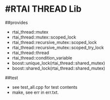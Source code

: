 #RTAI THREAD Lib
====================

##provides
- rtai_thread::mutex
- rtai_thread::mutex::scoped_lock
- rtai_thread::recursive_mutex::scoped_lock
- rtai_thread::recursive_mutex::scoped_try_lock
- rtai_thread::thread
- rtai_thread::condition_variable
- boost::unique_lock(rtai_thread::shared_mutex)
- boost::shared_lock(rtai_thread::shared_mutex)

##test
- see test_all.cpp for test contents
- make, see err in err.txt.
